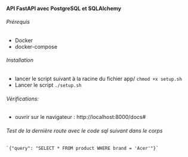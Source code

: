 #### API FastAPI avec PostgreSQL et SQLAlchemy

###### Prérequis
 * Docker
 * docker-compose

###### Installation
 * lancer le script suivant à la racine du fichier app/
   `chmod +x setup.sh`
 * Lancer le script
   `./setup.sh`

###### Vérifications:
  * ouvrir sur le navigateur : http://localhost:8000/docs#

###### Test de la dernière route avec le code sql suivant dans le corps

    `{"query": "SELECT * FROM product WHERE brand = 'Acer'"}`
